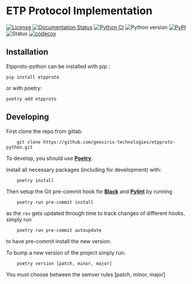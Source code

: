 ETP Protocol Implementation
==========

[![License](https://img.shields.io/pypi/l/etpproto-python)](https://github.com/geosiris-technologies/etpproto-python/blob/main/LICENSE)
[![Documentation Status](https://readthedocs.org/projects/etpproto-python/badge/?version=latest)](https://etpproto-python.readthedocs.io/en/latest/?badge=latest)
[![Python CI](https://github.com/geosiris-technologies/etpproto-python/actions/workflows/ci-tests.yml/badge.svg)](https://github.com/geosiris-technologies/etpproto-python/actions/workflows/ci-tests.yml)
![Python version](https://img.shields.io/pypi/pyversions/etpproto-python)
[![PyPI](https://img.shields.io/pypi/v/etpproto-python)](https://badge.fury.io/py/etpproto-python)
![Status](https://img.shields.io/pypi/status/etpproto-python)
[![codecov](https://codecov.io/gh/bp/etpproto-python/branch/master/graph/badge.svg)](https://codecov.io/gh/bp/etpproto-python)




Installation
----------

Etpproto-python can be installed with pip : 

```console
pip install etpproto
```

or with poetry: 
```console
poetry add etpproto
```


Developing
----------

First clone the repo from gitlab.

```console
    git clone https://github.com/geosiris-technologies/etpproto-python.git
```

To develop, you should use **[Poetry](https://python-poetry.org/)**.

Install all necessary packages (including for development) with:

```console
    poetry install
```

Then setup the Git pre-commit hook for **[Black](<https://github.com/psf/black>)** and **[Pylint](https://www.pylint.org/)**  by running

```console
    poetry run pre-commit install
```

as the ``rev`` gets updated through time to track changes of different hooks,
simply run

```console
    poetry run pre-commit autoupdate
```
to have pre-commit install the new version.

To bump a new version of the project simply run: 
```console
    poetry version [patch, minor, major]
```
You must choose between the semver rules [patch, minor, major]